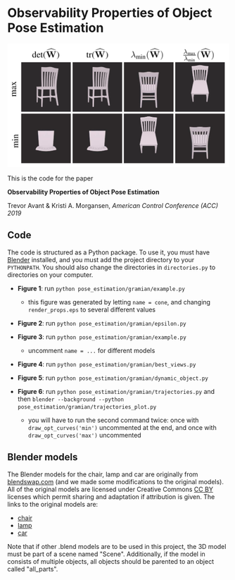 # Observability Properties of Object Pose Estimation

![Image of Chairs](media/fig4.png)

This is the code for the paper

**Observability Properties of Object Pose Estimation**

Trevor Avant & Kristi A. Morgansen, *American Control Conference (ACC) 2019*

## Code

The code is structured as a Python package. To use it, you must have [Blender](https://www.blender.org) installed, and you must add the project directory to your `PYTHONPATH`. You should also change the directories in `directories.py` to directories on your computer.

* **Figure 1**: run `python pose_estimation/gramian/example.py`
	* this figure was generated by letting `name = cone`, and changing `render_props.eps` to several different values

* **Figure 2**: run `python pose_estimation/gramian/epsilon.py`

* **Figure 3**: run `python pose_estimation/gramian/example.py`
	* uncomment `name = ...` for different models

* **Figure 4**: run `python pose_estimation/gramian/best_views.py`

* **Figure 5**: run `python pose_estimation/gramian/dynamic_object.py`

* **Figure 6**: run `python pose_estimation/gramian/trajectories.py` and then `blender --background --python pose_estimation/gramian/trajectories_plot.py`
	* you will have to run the second command twice: once with `draw_opt_curves('min')` uncommented at the end, and once with `draw_opt_curves('max')` uncommented

## Blender models

The Blender models for the chair, lamp and car are originally from [blendswap.com](https://www.blendswap.com) (and we made some modifications to the original models). All of the original models are licensed under Creative Commons [CC BY](https://creativecommons.org/licenses/by/3.0/) licenses which permit sharing and adaptation if attribution is given. The links to the original models are:

* [chair](https://www.blendswap.com/blends/view/40140)
* [lamp](https://www.blendswap.com/blends/view/46257)
* [car](https://www.blendswap.com/blends/view/69075)

Note that if other .blend models are to be used in this project, the 3D model must be part of a scene named "Scene". Additionally, if the model in consists of multiple objects, all objects should be parented to an object called "all_parts".
